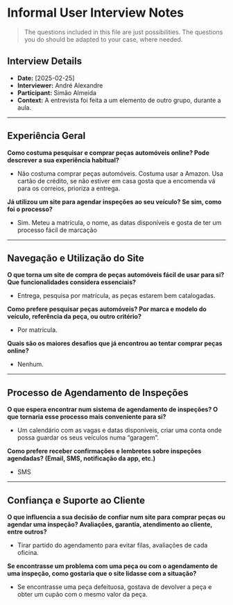 # Informal User Interview Notes 

> 	The questions included in this file are just possibilities. The questions you do should be adapted to your case, where needed.

## Interview Details 
- **Date:** [2025-02-25] 
- **Interviewer:** André Alexandre
- **Participant:** Simão Almeida
- **Context:**  A entrevista foi feita a um elemento de outro grupo, durante a aula.


- --- 
## Experiência Geral

 **Como costuma pesquisar e comprar peças automóveis online? Pode descrever a sua experiência habitual?** 
- Não costuma comprar peças automóveis. Costuma usar a Amazon. Usa cartão de crédito, se não estiver em casa gosta que a encomenda vá para os correios, prioriza a entrega.




**Já utilizou um site para agendar inspeções ao seu veículo? Se sim, como foi o processo?** 
- Sim. Meteu a matrícula, o nome, as datas disponíveis e gosta de ter um processo fácil de marcação



---- 
## Navegação e Utilização do Site
**O que torna um site de compra de peças automóveis fácil de usar para si? Que funcionalidades considera essenciais?** 
- Entrega, pesquisa por matrícula, as peças estarem bem catalogadas.






**Como prefere pesquisar peças automóveis? Por marca e modelo do veículo, referência da peça, ou outro critério?** 
- Por matrícula.





**Quais são os maiores desafios que já encontrou ao tentar comprar peças online?** 
- Nenhum.



--- 
## Processo de Agendamento de Inspeções 

**O que espera encontrar num sistema de agendamento de inspeções? O que tornaria esse processo mais conveniente para si?** 
- Um calendário com as vagas e datas disponíveis, criar uma conta onde possa guardar os seus veículos numa “garagem”.




 

**Como prefere receber confirmações e lembretes sobre inspeções agendadas? (Email, SMS, notificação da app, etc.)** 
- SMS

--- 
## Confiança e Suporte ao Cliente 

**O que influencia a sua decisão de confiar num site para comprar peças ou agendar uma inspeção? Avaliações, garantia, atendimento ao cliente, entre outros?**
- Tirar partido do agendamento para evitar filas, avaliações de cada oficina.



**Se encontrasse um problema com uma peça ou com o agendamento de uma inspeção, como gostaria que o site lidasse com a situação?**
- Se encontrasse uma peça defeituosa, gostava de devolver a peça e obter um cupão com o mesmo valor da peça.

